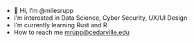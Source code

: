 - 👋 Hi, I’m @milesrupp
- I’m interested in Data Science, Cyber Security, UX/UI Design
- I’m currently learning Rust and R
- How to reach me mrupp@cedarville.edu

<!---
milesrupp/milesrupp is a ✨ special ✨ repository because its `README.md` (this file) appears on your GitHub profile.
You can click the Preview link to take a look at your changes.
--->
